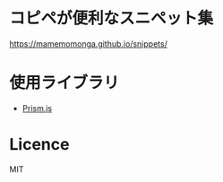# コピペが便利なスニペット集

https://mamemomonga.github.io/snippets/

# 使用ライブラリ

* [Prism.js](http://prismjs.com)

# Licence

MIT
